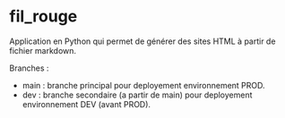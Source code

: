 # fil_rouge
Application en Python qui permet de générer des sites HTML à partir de fichier markdown.

Branches :
* main : branche principal pour deployement environnement PROD.
* dev : branche secondaire (a partir de main) pour deployement environnement DEV (avant PROD).
